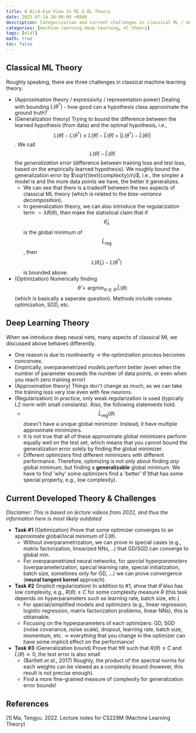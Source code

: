 ```yaml
---
title: A Bird-Eye View In ML & DL Theory
date: 2025-07-14 20:00:00 +0800
description: Categorization and current challenges in classical ML / deep learning theory. May be outdated.
categories: [machine-learning-deep-learning, ml-theory]
tags: [mldl]
math: true
toc: false
---
```

## Classical ML Theory

Roughly speaking, there are three challenges in classical machine learning theory.
- (Approximation theory / expressivity / representation power) Dealing with bounding $L(\theta^*)$ - how good can a hypothesis class approximate the ground truth?
- (Generalization theory) Trying to bound the difference between the learned hypothesis (from data) and the optimal hypothesis, i.e., $$
L(\hat{\theta}) - L(\theta^*) \le L(\hat{\theta}) - \hat{L}(\hat{\theta}) + |L(\theta^*) - \hat{L}(\theta)|
$$. We call $$L(\hat{\theta})-\hat{L}(\hat{\theta})$$ the _generalization error_ (difference between training loss and test loss, based on the empirically learned hypothesis). We roughly bound the generalization error by $\sqrt{\text{complexity}/n}$, i.e., the simpler a model is and the more data points we have, the better it generalizes.
    - We can see that there is a tradeoff between the two aspects of classical ML theory (which is related to the _bias-variance decomposition_).
    - In generalization theory, we can also introduce the regularization term $\sim \lambda R(\theta)$, then make the statistical claim that if $$\hat{\theta}_\lambda$$ is the global minimum of $$\hat{L}_\textrm{reg}$$, then $$L(\hat{\theta}_\lambda) - L(\theta^*)$$ is bounded above.
- (Optimization) Numerically finding $$\hat{\theta} = \mathrm{argmin}_{\theta \in \Theta}\,\hat{L}(\theta)$$ (which is basically a seperate question). Methods include convex optimization, SGD, etc. 

## Deep Learning Theory

When we introduce deep neural nets, many aspects of classical ML we discussed above behaves differently.
- One reason is due to nonlinearity &rarr; the optimziation process becomes nonconvex.
- Empirically, overparametrized models perform better (even when the number of parameter exceeds the number of data points, or even when you reach zero training error)
- (Approximation theory) Things don't change as much, as we can take the training loss very low even with few neurons.
- (Regularization) In practice, only weak regularization is used (typically L2 norm with small constants). Also, the following statements hold.
    - $$\hat{L}_\mathrm{reg}(\theta)$$ doesn't have a unique global minimizer. Instead, it have multiple approximate minimizers.
    - It is not true that all of these approximate global minimizers perform equally well on the test set, which means that you cannot bound the generalization error solely by finding the global minimizer.
    - Different optimizers find different minimizers with different performance. Therefore, optimizing is not only about finding _any_ global minimum, but finding a **generalizable** global minimum. We have to find 'why' some optimizers find a 'better' $\hat{\theta}$ (that has some special property, e.g., low complexity).

## Current Developed Theory & Challenges

_Disclamer: This is based on lecture videos from 2022, and thus the information here is most likely outdated_

- **Task #1** (Optimization) Prove that some optimizer converges to an approximate global/local minimum of $\hat{L}(\theta)$.
    - Without overparametrization, we can prove in special cases (e.g., matrix factorization, linearized NNs, ..) that GD/SGD can converge to global min.
    - For overparametrized neural networks, for _special hyperparameters_ (overparameterization, special learning rate, special initialization, batch size, sometimes only for GD, …) we can prove convergence (**neural tangent kernel** approach).
- **Task #2** (Implicit regularization) In addition to #1, show that $\hat{\theta}$ also has low complexity, e.g., $R(\theta) \le C$ for some complexity measure $R$ (this task depends on hyperparameters such as learning rate, batch size, etc.)
    - For special/simplified models and optimizers (e.g., linear regression, logistic regression, matrix factorization problems, linear NNs), this is obtainable.
    - Focusing on the hyperparameters of each optimizers: GD, SGD (noise covariance, noise scale), dropout, learning rate, batch size, momentum, etc. → everything that you change in the optimizer can have some implicit effect on the performance!
- **Task #3** (Generalization bound) Prove that $\forall \theta$ such that $R(\theta) \le C$ and $\hat{L}(\theta) \simeq 0$, the test error is also small
    - (Bartlett _et al._, 2017) Roughly, the product of the spectral norms for each weights can be viewed as a complexity bound (however, this result is not precise enough).
    - Find a more fine-grained measure of complexity for generalization error bounds!

## References
[1] Ma, Tengyu. 2022. Lecture notes for CS229M (Machine Learning Theory)